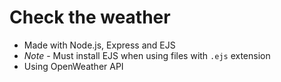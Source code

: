 # Check the weather

- Made with Node.js, Express and EJS
- *Note* - Must install EJS when using files with `.ejs` extension
- Using OpenWeather API 
